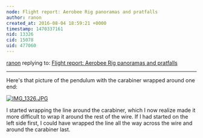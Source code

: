 ```yaml
---
node: Flight report: Aerobee Rig panoramas and pratfalls
author: ranon
created_at: 2016-08-04 18:59:21 +0000
timestamp: 1470337161
nid: 13326
cid: 15078
uid: 477060
---
```




[ranon](../profile/ranon) replying to: [Flight report: Aerobee Rig panoramas and pratfalls](../notes/mathew/08-03-2016/flight-report-aerobee-rig-panoramas-and-pratfalls)

----
Here's that picture of the pendulum with the carabiner wrapped around one end:

[![IMG_1326.JPG](//i.publiclab.org/system/images/photos/000/017/352/large/IMG_1326.JPG)](//i.publiclab.org/system/images/photos/000/017/352/original/IMG_1326.JPG)

I started wrapping the line around the carabiner, which I now realize made it more difficult to wrap it around the rest of the wire. If I had started on the left side first, I could have wrapped the line all the way across the wire and around the carabiner last.
